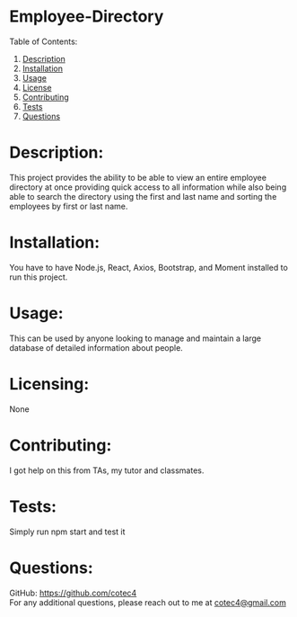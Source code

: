 # Employee-Directory

Table of Contents:
1. [Description](#description)
2. [Installation](#installation)
3. [Usage](#usage)
4. [License](#license)
5. [Contributing](#contributing)
6. [Tests](#tests)
7. [Questions](#questions)

# Description:
This project provides the ability to be able to view an entire employee directory at once providing quick access to all information while also being able to search the directory using the first and last name and sorting the employees by first or last name.
        
# Installation:
You have to have Node.js, React, Axios, Bootstrap, and Moment installed to run this project.
        
# Usage:
This can be used by anyone looking to manage and maintain a large database of detailed information about people.
        
# Licensing:
None
        
# Contributing:
I got help on this from TAs, my tutor and classmates.
        
# Tests:
Simply run npm start and test it
        
# Questions:

GitHub: https://github.com/cotec4        
For any additional questions, please reach out to me at cotec4@gmail.com